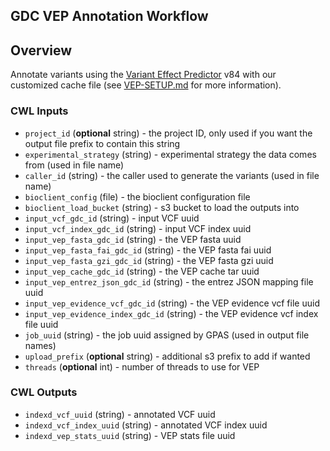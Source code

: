 GDC VEP Annotation Workflow 
---

## Overview

Annotate variants using the 
[Variant Effect Predictor](http://useast.ensembl.org/info/docs/tools/vep/index.html)
v84 with our customized cache file (see [VEP-SETUP.md](VEP-SETUP.md) for more information).

### CWL Inputs

* `project_id` (**optional** string) - the project ID, only used if you want the output file prefix to contain this string
* `experimental_strategy` (string) - experimental strategy the data comes from (used in file name)
* `caller_id` (string) - the caller used to generate the variants (used in file name)
* `bioclient_config` (file) - the bioclient configuration file
* `bioclient_load_bucket` (string) - s3 bucket to load the outputs into
* `input_vcf_gdc_id` (string) - input VCF uuid
* `input_vcf_index_gdc_id` (string) - input VCF index uuid
* `input_vep_fasta_gdc_id` (string) - the VEP fasta uuid
* `input_vep_fasta_fai_gdc_id` (string) - the VEP fasta fai uuid
* `input_vep_fasta_gzi_gdc_id` (string) - the VEP fasta gzi uuid
* `input_vep_cache_gdc_id` (string) - the VEP cache tar uuid
* `input_vep_entrez_json_gdc_id` (string) - the entrez JSON mapping file uuid
* `input_vep_evidence_vcf_gdc_id` (string) - the VEP evidence vcf file uuid
* `input_vep_evidence_index_gdc_id` (string) - the VEP evidence vcf index file uuid
* `job_uuid` (string) - the job uuid assigned by GPAS (used in output file names)
* `upload_prefix` (**optional** string) - additional s3 prefix to add if wanted
* `threads` (**optional** int) - number of threads to use for VEP

### CWL Outputs

* `indexd_vcf_uuid` (string) - annotated VCF uuid
* `indexd_vcf_index_uuid` (string) - annotated VCF index uuid
* `indexd_vep_stats_uuid` (string) - VEP stats file uuid
